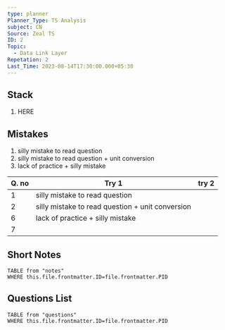 ```yaml
---
type: planner
Planner_Type: TS Analysis
subject: CN
Source: Zeal TS
ID: 2
Topic:
  - Data Link Layer
Repetation: 2
Last_Time: 2023-08-14T17:30:00.000+05:30
---
```


## Stack
1. HERE

## Mistakes
1. silly mistake to read question
2. silly mistake to read question + unit conversion
5. lack of practice + silly mistake

| Q. no | Try 1                                            | try 2 |
| ----- | ------------------------------------------------ | ----- |
| 1     | silly mistake to read question                   |       |
| 2     | silly mistake to read question + unit conversion |       |
| 6     | lack of practice + silly mistake                 |       |
| 7      |                                                  |       |
## Short Notes
```dataview
TABLE from "notes"
WHERE this.file.frontmatter.ID=file.frontmatter.PID
```

## Questions List
```dataview
TABLE from "questions"
WHERE this.file.frontmatter.ID=file.frontmatter.PID
```